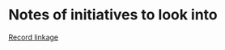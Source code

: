 # Notes of initiatives to look into

[Record linkage](https://github.com/J535D165/recordlinkage)



